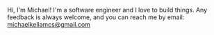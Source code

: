 Hi, I'm Michael! I'm a software engineer and I love to build things. Any feedback is always welcome, and you can reach me by email: michaelkellamcs@gmail.com
<!---
michaelkellam-cs/michaelkellam-cs is a ✨ special ✨ repository because its `README.md` (this file) appears on your GitHub profile.
You can click the Preview link to take a look at your changes.
--->

